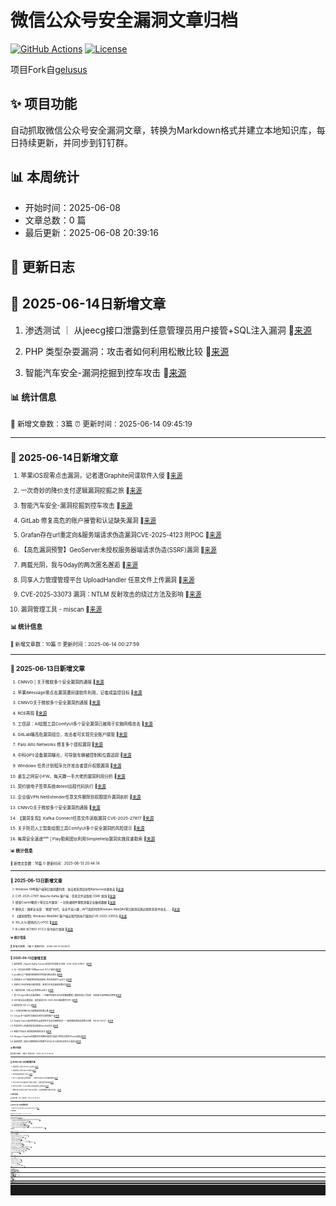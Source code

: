 # 微信公众号安全漏洞文章归档

[![GitHub Actions](https://github.com/gelusus/wxvl/actions/workflows/update_today.yml/badge.svg)](https://github.com/gelusus/wxvl/actions)
[![License](https://img.shields.io/badge/license-MIT-blue.svg)](LICENSE)

项目Fork自[gelusus](https://github.com/gelusus/wxvl)

## ✨ 项目功能

自动抓取微信公众号安全漏洞文章，转换为Markdown格式并建立本地知识库，每日持续更新，并同步到钉钉群。

## 📊 本周统计
- 开始时间：2025-06-08
- 文章总数：0 篇
- 最后更新：2025-06-08 20:39:16

## 📝 更新日志

## 📢 2025-06-14日新增文章

1. 渗透测试 ｜ 从jeecg接口泄露到任意管理员用户接管+SQL注入漏洞 🔗[来源](https://mp.weixin.qq.com/s?__biz=Mzk0Mzc1MTI2Nw==&mid=2247491678&idx=1&sn=0fb407eb15dc3e950860b1dbc14bb8b1)

2. PHP 类型杂耍漏洞：攻击者如何利用松散比较 🔗[来源](https://mp.weixin.qq.com/s?__biz=MzI0MTUwMjQ5Nw==&mid=2247488984&idx=1&sn=90ec422c5c51bf0061ae125313358ac3)

3. 智能汽车安全-漏洞挖掘到控车攻击 🔗[来源](https://mp.weixin.qq.com/s?__biz=MzkxNzY5MTg1Ng==&mid=2247489218&idx=6&sn=77731b726421696f62ebfb236a653c3c)

#### 📊 统计信息
<small>📝 新增文章数：3篇
⏰ 更新时间：2025-06-14 09:45:19<small>

---


## 📢 2025-06-14日新增文章

1. 苹果iOS现零点击漏洞，记者遭Graphite间谍软件入侵 🔗[来源](https://mp.weixin.qq.com/s?__biz=MjM5NTc2MDYxMw==&mid=2458595726&idx=2&sn=8c997ac7387fc908b287a6d0d561fe75)

2. 一次奇妙的降价支付逻辑漏洞挖掘之旅 🔗[来源](https://mp.weixin.qq.com/s?__biz=MzkxNzY5MTg1Ng==&mid=2247489173&idx=4&sn=571a093b587c5833a8ee8be5e53c00ca)

3. 智能汽车安全-漏洞挖掘到控车攻击 🔗[来源](https://mp.weixin.qq.com/s?__biz=MzkxNzY5MTg1Ng==&mid=2247489173&idx=6&sn=86ac44403dba82e570f2f0f07ff3715f)

4. GitLab 修复高危的账户接管和认证缺失漏洞 🔗[来源](https://mp.weixin.qq.com/s?__biz=MzI2NTg4OTc5Nw==&mid=2247523281&idx=1&sn=39fe6b4ec8cebc0a362c26c8fffbd2c7)

5. Grafan存在url重定向&服务端请求伪造漏洞CVE-2025-4123 附POC 🔗[来源](https://mp.weixin.qq.com/s?__biz=MzIxMjEzMDkyMA==&mid=2247488591&idx=1&sn=c235ea6352df7f47f2fc2bd6408c05c1)

6. 【高危漏洞预警】GeoServer未授权服务器端请求伪造(SSRF)漏洞 🔗[来源](https://mp.weixin.qq.com/s?__biz=MzI3NzMzNzE5Ng==&mid=2247490237&idx=1&sn=dfd4f48b27c1593002da37e03645a275)

7. 两载光阴，我与0day的两次匿名邂逅 🔗[来源](https://mp.weixin.qq.com/s?__biz=MzU3MDg2NDI4OA==&mid=2247491228&idx=1&sn=052a45b2108d847c0ec904a1c3075ce6)

8. 同享人力管理管理平台 UploadHandler 任意文件上传漏洞 🔗[来源](https://mp.weixin.qq.com/s?__biz=MzkzNzMxODkzMw==&mid=2247485936&idx=1&sn=c8db53c1a830e5151464c1c31ff2ffd7)

9. CVE-2025-33073 漏洞：NTLM 反射攻击的绕过方法及影响 🔗[来源](https://mp.weixin.qq.com/s?__biz=MzkxNTEzMTA0Mw==&mid=2247496726&idx=1&sn=cb4a63b4ce5095d221332254bd5bbc8e)

10. 漏洞管理工具 - miscan 🔗[来源](https://mp.weixin.qq.com/s?__biz=MzIzNTE0Mzc0OA==&mid=2247486410&idx=1&sn=292331c03afb3bcfa68cd2cdd35c0eb7)

#### 📊 统计信息
<small>📝 新增文章数：10篇
⏰ 更新时间：2025-06-14 00:27:59<small>

---


## 📢 2025-06-13日新增文章

1. CNNVD | 关于微软多个安全漏洞的通报 🔗[来源](https://mp.weixin.qq.com/s?__biz=MzA5MzE5MDAzOA==&mid=2664244112&idx=2&sn=9428653919db114469090e0ec242111f)

2. 苹果iMessage零点击漏洞遭间谍软件利用，记者成监控目标 🔗[来源](https://mp.weixin.qq.com/s?__biz=MjM5NjA0NjgyMA==&mid=2651323069&idx=2&sn=46c850fbda9bc82352ef57c89fdd96e8)

3. CNNVD关于微软多个安全漏洞的通报 🔗[来源](https://mp.weixin.qq.com/s?__biz=MjM5NjA2NzY3NA==&mid=2448689041&idx=2&sn=726c15b4a0668113a70c2f888efe629b)

4. RCE再现 🔗[来源](https://mp.weixin.qq.com/s?__biz=MzIzMTIzNTM0MA==&mid=2247497725&idx=1&sn=9acb221e666940eb40092a4f96f6dd25)

5. 工信部：AI绘图工具ComfyUI多个安全漏洞已被用于实施网络攻击 🔗[来源](https://mp.weixin.qq.com/s?__biz=MzI4NDY2MDMwMw==&mid=2247514513&idx=1&sn=67e663e82b15ccc4fb808170d7a081dc)

6. GitLab曝高危漏洞组合，攻击者可实现完全账户接管 🔗[来源](https://mp.weixin.qq.com/s?__biz=MjM5NjA0NjgyMA==&mid=2651323069&idx=3&sn=e1a2654d1eb8eb944bf1949b9ed09b40)

7. Palo Alto Networks 修复多个提权漏洞 🔗[来源](https://mp.weixin.qq.com/s?__biz=MzI2NTg4OTc5Nw==&mid=2247523281&idx=2&sn=c4ed265127f77866bb9d4f397428f552)

8. 中科GPS设备漏洞曝光，可导致车辆被控制和位置追踪 🔗[来源](https://mp.weixin.qq.com/s?__biz=MjM5NjA0NjgyMA==&mid=2651323069&idx=4&sn=77515d1b0ea03422f212c22ce648451c)

9. Windows 任务计划程序允许攻击者提升权限漏洞 🔗[来源](https://mp.weixin.qq.com/s?__biz=MzI0NzE4ODk1Mw==&mid=2652096328&idx=1&sn=9f3ab73cf1559928f01fbf5e1ce41fdf)

10. 重生之网安小FW，每天蹲一手大佬的漏洞利用分析 🔗[来源](https://mp.weixin.qq.com/s?__biz=MzkzMzE5OTQzMA==&mid=2247487149&idx=1&sn=c8e2becd3ec6a5c4d7b01692cddc2b6f)

11. 契约锁电子签章系统dbtest远程代码执行 🔗[来源](https://mp.weixin.qq.com/s?__biz=Mzk1Nzg3ODkyNg==&mid=2247484121&idx=1&sn=43b7919e71e92bcdd179e089796ce428)

12. 企业级VPN NetExtender任意文件删除到权限提升漏洞剖析 🔗[来源](https://mp.weixin.qq.com/s?__biz=MzUzMDUxNTE1Mw==&mid=2247512480&idx=1&sn=dcf723277dd1aec37f2aa37635844c78)

13. CNNVD关于微软多个安全漏洞的通报 🔗[来源](https://mp.weixin.qq.com/s?__biz=MjM5MzMwMDU5NQ==&mid=2649173422&idx=4&sn=88e016f3aae3c6c67b79675aa556fc8e)

14. 【漏洞复现】Kafka Connect任意文件读取漏洞 CVE-2025-27817 🔗[来源](https://mp.weixin.qq.com/s?__biz=MzU5MTc1NTE0Ng==&mid=2247486069&idx=1&sn=686dff0eb15fbaf6950e19c95f008dba)

15. 关于防范人工智能绘图工具ComfyUI多个安全漏洞的风险提示 🔗[来源](https://mp.weixin.qq.com/s?__biz=MzA5Nzc4Njg1NA==&mid=2247489260&idx=1&sn=51ba3d6560441abb6d16005aa88ecc6d)

16. 每周安全速递³⁴⁵ | Play勒索团伙利用SimpleHelp漏洞实施双重勒索 🔗[来源](https://mp.weixin.qq.com/s?__biz=MzI0NDgxMzgxNA==&mid=2247496910&idx=2&sn=f9ede51c8a4f7ac0b9b98b076c9d7acc)

#### 📊 统计信息
<small>📝 新增文章数：16篇
⏰ 更新时间：2025-06-13 20:44:14<small>

---


## 📢 2025-06-13日新增文章

1. Windows SMB客户端零日漏洞遭利用：攻击者采用反射型Kerberos中继攻击 🔗[来源](https://mp.weixin.qq.com/s?__biz=MzUyMzczNzUyNQ==&mid=2247524783&idx=1&sn=1230a9c3ec711c744e5355e4a173cd26)

2. CVE-2025-27817 Apache Kafka 客户端：任意文件读取和 SSRF 漏洞 🔗[来源](https://mp.weixin.qq.com/s?__biz=MzAxMjYyMzkwOA==&mid=2247530803&idx=1&sn=367fc89047b40e7893a2fd8293f50d34)

3. 微软Copilot曝首个零交互AI漏洞：一封普通邮件静默泄露企业敏感数据 🔗[来源](https://mp.weixin.qq.com/s?__biz=MzA5ODA0NDE2MA==&mid=2649788688&idx=1&sn=62fe0c0fe52ec9535f10655b9c217d47)

4. 聊热点｜国家安全部：“刷脸”时代，安全不容小觑；APT组织利用Windows WebDAV零日漏洞实施远程恶意软件攻击…… 🔗[来源](https://mp.weixin.qq.com/s?__biz=MzkxNDY0MjMxNQ==&mid=2247536253&idx=2&sn=afa344b3b17adafcbcd8949ea4943124)

5. 【漏洞预警】Windows WebDAV 客户端远程代码执行漏洞(CVE-2025-33053) 🔗[来源](https://mp.weixin.qq.com/s?__biz=MzkyNzQzNDI5OQ==&mid=2247486704&idx=1&sn=1e59b5cc0f1b3b36a82ca5bb0b3457b6)

6. XG_JLGJ靶场的几个POC 🔗[来源](https://mp.weixin.qq.com/s?__biz=MzIwOTMzMzY0Ng==&mid=2247487885&idx=1&sn=31d1884087f8e107c916d1b9f330fc43)

7. B-LINK AC1900 V1.0.2 命令执行漏洞 🔗[来源](https://mp.weixin.qq.com/s?__biz=MzkzMTcwMTg1Mg==&mid=2247491789&idx=1&sn=5885e0ee1c9dd9fab4cb35ea7bbd647e)

#### 📊 统计信息
<small>📝 新增文章数：7篇
⏰ 更新时间：2025-06-13 16:29:11<small>

---


## 📢 2025-06-13日新增文章

1. 漏洞预警 | Apache Kafka Connect任意文件读取与SSRF（CVE-2025-27817） 🔗[来源](https://mp.weixin.qq.com/s?__biz=Mzg3NzUyMTM0NA==&mid=2247488011&idx=1&sn=db438e2b8d2a2c5a1639aac28411bc32)

2. 记一次实战日穿整个系统getshell-共九个漏洞 🔗[来源](https://mp.weixin.qq.com/s?__biz=MzU0MTc2NTExNg==&mid=2247492328&idx=1&sn=877dd3baec6be94332cc460166808bf0)

3. java审计之下载漏洞获取到的代码如何断点调试 🔗[来源](https://mp.weixin.qq.com/s?__biz=MzkxNjMwNDUxNg==&mid=2247488300&idx=1&sn=4a32474b0aef6f2773b86d1411080556)

4. 渗透测试-从下载漏洞到前端加解密+签名校验拿下sql注入 🔗[来源](https://mp.weixin.qq.com/s?__biz=Mzk0NDU5NTc4OA==&mid=2247484640&idx=1&sn=96d9b43f0787deee3e003ab7c1a6a485)

5. 清源SCA社区版每日漏洞情报、新增CVE及投毒情报推送 🔗[来源](https://mp.weixin.qq.com/s?__biz=Mzg3MDgyMzkwOA==&mid=2247491568&idx=1&sn=35c5311b89a99e2d66e3d557819a5047)

6. 【漏洞复现】九思oa之奇怪的sql注入 🔗[来源](https://mp.weixin.qq.com/s?__biz=MzkzNDI5NjEzMQ==&mid=2247484816&idx=1&sn=3a4a2007cc0f23f7da750ff52b2ec51f)

7. 首个AI Agent零点击漏洞曝光：一封邮件窃取企业AI任意敏感数据 | 威胁狩猎入门指南：专家级主动网络安全策略 🔗[来源](https://mp.weixin.qq.com/s?__biz=MzI1OTA1MzQzNA==&mid=2651248091&idx=1&sn=c2d0f17071027a75a6bb6b71e565fdcf)

8. UEFI安全启动遭突破，高危漏洞CVE-2025-3052威胁数百万PC 🔗[来源](https://mp.weixin.qq.com/s?__biz=MzUyMzczNzUyNQ==&mid=2247524783&idx=2&sn=134520fea73b12fe9966958e6dcf6359)

9. 漏洞赏金工具 v1.0 🔗[来源](https://mp.weixin.qq.com/s?__biz=MzkyMDM4NDM5Ng==&mid=2247492793&idx=1&sn=f428edcabb86adc4cae7213fe5214e08)

10. 一次奇妙的降价支付逻辑漏洞挖掘之旅 🔗[来源](https://mp.weixin.qq.com/s?__biz=MzkxNzY5MTg1Ng==&mid=2247489167&idx=3&sn=a252c3fa99bb3c13eba861594d290b86)

11. GitLab 多个漏洞可导致攻击者完全接管账户 🔗[来源](https://mp.weixin.qq.com/s?__biz=MzI2NzAwOTg4NQ==&mid=2649795421&idx=3&sn=56fc4b8bea6248a3aa25bf799945dc6f)

12. Stealth Falcon组织利用0Day漏洞在中东发动网络攻击——每周威胁情报动态第226期 （06.05-06.12） 🔗[来源](https://mp.weixin.qq.com/s?__biz=MzI0MTE4ODY3Nw==&mid=2247492664&idx=1&sn=5c7f88a4510a8d14bd6cd23312251346)

13. 任意文件上传漏洞及常见框架Getshell分析 🔗[来源](https://mp.weixin.qq.com/s?__biz=MjM5OTk4MDE2MA==&mid=2655282707&idx=1&sn=170fd31c2ce98adbb314614194200315)

14. 智能汽车安全-漏洞挖掘到控车攻击 🔗[来源](https://mp.weixin.qq.com/s?__biz=MzkxNzY5MTg1Ng==&mid=2247489167&idx=5&sn=ffc9d9d2742c9eb3dc02b07aa94ffac6)

15. Paragon Graphite间谍软件利用零日漏洞入侵至少两名记者的iPhone设备 🔗[来源](https://mp.weixin.qq.com/s?__biz=Mzg3OTc0NDcyNQ==&mid=2247494008&idx=1&sn=2c6fff5d5afa1e3e4bd27b375a12d3f8)

16. 漏洞预警 | 银达汇智智慧综合管理平台SQL注入和XML实体注入漏洞 🔗[来源](https://mp.weixin.qq.com/s?__biz=MzkwMTQ0NDA1NQ==&mid=2247493384&idx=1&sn=7869f971392716e029fab6b644477314)

#### 📊 统计信息
<small>📝 新增文章数：16篇
⏰ 更新时间：2025-06-13 12:29:25<small>

---


## 📢 2025-06-13日新增文章

1. 漏洞预警 | 宏景eHR SQL注入漏洞 🔗[来源](https://mp.weixin.qq.com/s?__biz=MzkwMTQ0NDA1NQ==&mid=2247493384&idx=2&sn=623168715fc93b9909e495f849eab793)

2. 漏洞预警 | 美特CRM XXE漏洞 🔗[来源](https://mp.weixin.qq.com/s?__biz=MzkwMTQ0NDA1NQ==&mid=2247493384&idx=3&sn=ca6593532ba34812bdf9218f754c6a62)

3. 契约锁最新漏洞补丁分析 🔗[来源](https://mp.weixin.qq.com/s?__biz=MzkzMDcxNzg4MA==&mid=2247484577&idx=1&sn=6d8367ef3304610b2fd669d6e843a514)

4. 首个AI Agent零点击漏洞曝光：一封邮件窃取企业AI任意敏感数据 🔗[来源](https://mp.weixin.qq.com/s?__biz=MzI5NTM4OTQ5Mg==&mid=2247636174&idx=4&sn=029142f90dac9e6d869184d8f7e327e0)

5. SinoTrack GPS设备存在严重安全漏洞，可被远程控制车辆 🔗[来源](https://mp.weixin.qq.com/s?__biz=MzIwNzAwOTQxMg==&mid=2652252014&idx=1&sn=902715f1ed8dd1c00b55490526da55ad)

6. 电力安全预警！3.5万台漏洞太阳能设备在公网暴露 🔗[来源](https://mp.weixin.qq.com/s?__biz=MzAwNTgyODU3NQ==&mid=2651133508&idx=1&sn=a1a24531dc07e9cd843152fd14412d8e)

7. 微软Copilot惊现全球首个零点击AI漏洞，企业敏感数据可被无声窃取！ 🔗[来源](https://mp.weixin.qq.com/s?__biz=Mzg4NTg5MDQ0OA==&mid=2247488098&idx=1&sn=e93a71177440f649281a364558f31984)

#### 📊 统计信息
<small>📝 新增文章数：7篇
⏰ 更新时间：2025-06-13 09:49:19<small>

---


## 📢 2025-06-13日新增文章

1. 微软Outlook路径遍历漏洞允许攻击者远程执行任意代码 🔗[来源](https://mp.weixin.qq.com/s?__biz=MjM5NjA0NjgyMA==&mid=2651322946&idx=3&sn=289b6e0241356a1bdbb26f4d679825ac)

#### 📊 统计信息
<small>📝 新增文章数：1篇
⏰ 更新时间：2025-06-13 04:24:06<small>

---


## 📢 2025-06-13日新增文章

1. Mitmproxy GUI用于解决渗透测试加解密的难题 让你的Burp像测试明文这么简单|漏洞探测 🔗[来源](https://mp.weixin.qq.com/s?__biz=Mzg3ODE2MjkxMQ==&mid=2247492348&idx=1&sn=441320a8e415c5b15d5bff94373be065)

2. 【高危漏洞预警】契约锁电子签章系统远程代码执行漏洞 🔗[来源](https://mp.weixin.qq.com/s?__biz=MzI3NzMzNzE5Ng==&mid=2247490229&idx=1&sn=6b844c89011b2be9e981cc80fce4ad24)

3. EchoLeak-首个导致 M365 Copilot 数据泄露的零点击 AI 漏洞 🔗[来源](https://mp.weixin.qq.com/s?__biz=Mzg5NTMxMjQ4OA==&mid=2247486106&idx=1&sn=1bea9729146539683a59af9a3d9470e8)

4. 【已复现】GeoServer SSRF和XXE漏洞 🔗[来源](https://mp.weixin.qq.com/s?__biz=MzIwMDk1MjMyMg==&mid=2247492830&idx=1&sn=0a00dece01aa71e8b1e9e3b5066837c7)

5. Microsoft 365 Copilot 中存在零点击AI数据泄露漏洞 🔗[来源](https://mp.weixin.qq.com/s?__biz=MzI2NTg4OTc5Nw==&mid=2247523270&idx=1&sn=34d30246787005440f76867606c6259c)

6. CVE-2023-36802 mskssrv type confusion 提权 🔗[来源](https://mp.weixin.qq.com/s?__biz=MzkzNTA0NzgyMA==&mid=2247484271&idx=1&sn=bee4e651a74eda4316b37d8d05f9bda1)

7. 【漏洞预警】Apache Kafka Connect高危漏洞（CVE-2025-27817）可致任意文件读取,影响核心数据安全！ 🔗[来源](https://mp.weixin.qq.com/s?__biz=MzkzNzMxODkzMw==&mid=2247485930&idx=2&sn=597b6e0652540813677b77802e4ece5e)

#### 📊 统计信息
<small>📝 新增文章数：7篇
⏰ 更新时间：2025-06-13 00:27:56<small>

---


## 📢 2025-06-12日新增文章

1. 浅谈常见edu漏洞，逻辑漏洞，越权，接管到getshell，小白如何快速找准漏洞 🔗[来源](https://mp.weixin.qq.com/s?__biz=MzkxMzMyNzMyMA==&mid=2247573141&idx=1&sn=9f4853031ae957fa0ace7d99490175bd)

2. 当漏洞成为“数字战争”的弹药，谁能改写攻防规则？ 🔗[来源](https://mp.weixin.qq.com/s?__biz=MzkyNTUyNTE5OA==&mid=2247487246&idx=1&sn=7a41868625893614f6da1bbdcda23a31)

3. 高危漏洞打包兜售，Palo Alto、Fortinet、Linux等关键系统在列 🔗[来源](https://mp.weixin.qq.com/s?__biz=MzkyMjQ5ODk5OA==&mid=2247510877&idx=2&sn=96d346ba4108bb4a527b458d08ee33e4)

4. Salesforce 行业云曝20+漏洞，含零日漏洞！ 🔗[来源](https://mp.weixin.qq.com/s?__biz=MjM5NTc2MDYxMw==&mid=2458595569&idx=3&sn=cd7353a8ac4c73d7b9281ece95ec84bd)

5. 漏洞管理玩法已变，四大常见错误亟待摒弃 🔗[来源](https://mp.weixin.qq.com/s?__biz=MzU5Njc4NjM3NA==&mid=2247496635&idx=1&sn=7389470e1ca637f9aa26ebaabe362b5e)

6. 【已复现】契约锁电子签章系统远程代码执行漏洞(QVD-2025-23408)安全风险通告 🔗[来源](https://mp.weixin.qq.com/s?__biz=MzU5NDgxODU1MQ==&mid=2247503493&idx=1&sn=0810b8ac4e0360b1135b0ff03117cf88)

7. 【漏洞预警】Apache Kafka Connect高危漏洞（CVE-2025-27817）可致任意文件读取,影响核心数据安全！ 🔗[来源](https://mp.weixin.qq.com/s?__biz=MzI4MzcwNTAzOQ==&mid=2247545790&idx=1&sn=999b6a569025905ded875ba4833d32f6)

8. 工业自动化PROFINET协议库P-Net 高危漏洞预警 🔗[来源](https://mp.weixin.qq.com/s?__biz=MzUzMDUxNTE1Mw==&mid=2247512435&idx=1&sn=c35c2db0a565cfdacb1cb086e88a4a99)

9. 重生之网安小FW，某教务一体化系统任意文件写入漏洞 🔗[来源](https://mp.weixin.qq.com/s?__biz=MzkzMzE5OTQzMA==&mid=2247487122&idx=1&sn=bd894c86e93f53e3fde36b3016e22e07)

10. Apache CloudStack 严重漏洞可用于执行权限操作 🔗[来源](https://mp.weixin.qq.com/s?__biz=MzI2NTg4OTc5Nw==&mid=2247523270&idx=2&sn=cd319434730e299df36bd4ba219387e2)

11. 揭秘最为知名的黑客工具之一：Legion （一款功能强大的自动化网络侦察与漏洞扫描工具） 🔗[来源](https://mp.weixin.qq.com/s?__biz=MzA5NzQxMTczNA==&mid=2649167173&idx=1&sn=f7421efcbc4b873263935a4954985500)

12. 突发！奔驰车载系统大面积崩溃；首个已知AI零点击漏洞细节曝光 | 牛览 🔗[来源](https://mp.weixin.qq.com/s?__biz=MjM5Njc3NjM4MA==&mid=2651137167&idx=2&sn=90da648f75c3d6d696f4946823f2f495)

13. 创宇安全智脑 | DataEase 身份认证绕过（CVE-2025-49001）等81个漏洞可检测 🔗[来源](https://mp.weixin.qq.com/s?__biz=MzIwNjU0NjAyNg==&mid=2247491258&idx=1&sn=3b2f946e0199496b1cb3e1bc10f3f7b6)

14. 首个AI Agent零点击漏洞曝光：一封邮件窃取企业AI任意敏感数据 🔗[来源](https://mp.weixin.qq.com/s?__biz=MzI4NDY2MDMwMw==&mid=2247514505&idx=1&sn=df286bcbf807c8444c7f8356b70aef56)

15. CVE-2025-24071 - Windows 文件资源管理器欺骗漏洞 🔗[来源](https://mp.weixin.qq.com/s?__biz=Mzg2NTk4MTE1MQ==&mid=2247487463&idx=1&sn=230ead607780050b503f02a16d4d3a5a)

16. CNNVD关于微软多个安全漏洞的通报 🔗[来源](https://mp.weixin.qq.com/s?__biz=MzAxODY1OTM5OQ==&mid=2651463175&idx=1&sn=e76aec19728e7bf74ec7c039ed40a84b)

17. 漏洞通告|GeoServer SSRF和XXE漏洞 🔗[来源](https://mp.weixin.qq.com/s?__biz=Mzg5MTc3ODY4Mw==&mid=2247507799&idx=1&sn=c6c3a09312697bafa11f8e2f5212f32b)

#### 📊 统计信息
<small>📝 新增文章数：17篇
⏰ 更新时间：2025-06-12 20:44:41<small>

---


## 📢 2025-06-12日新增文章

1. 谷歌账户恢复漏洞致攻击者可获取任意用户手机号：赏金5000美元 🔗[来源](https://mp.weixin.qq.com/s?__biz=MzIyNTIxNDA1Ng==&mid=2659211959&idx=1&sn=51cbfd4fb6f02aadc4647e968539a871)

2. 【漏洞复现】Kafka Connect任意文件读取漏洞（CVE-2025-27817) 🔗[来源](https://mp.weixin.qq.com/s?__biz=MzkyNTYxNDAwNQ==&mid=2247484821&idx=1&sn=521d6f7191a4c623b04a751f998a3f05)

3. 国外某数据库管理系统存在前台任意文件上传漏洞 (CVE-2025-5840) 🔗[来源](https://mp.weixin.qq.com/s?__biz=Mzg4MTkwMTI5Mw==&mid=2247489835&idx=1&sn=3fe10ef2932356b3f4289727129e56d3)

4. 三汇 SMG网关管理软件 9-13pcap.php 任意文件读取漏洞 🔗[来源](https://mp.weixin.qq.com/s?__biz=MzkzMTcwMTg1Mg==&mid=2247491780&idx=1&sn=697bf76c965a98ac990b82343f7b9a58)

5. 攻防下帮助学员快速审计NET前台rce漏洞 🔗[来源](https://mp.weixin.qq.com/s?__biz=MzkyMjM5NDM3NQ==&mid=2247486566&idx=1&sn=5457ff24c4b0aa16fcca4390504e4aa0)

6. 【安全更新】微软6月安全更新多个产品高危漏洞通告 🔗[来源](https://mp.weixin.qq.com/s?__biz=Mzk0MjE3ODkxNg==&mid=2247489308&idx=1&sn=06cf92ea68b30f6d5c68df7116644ac7)

7. CVE-2025-33053，Stealth Falcon 和 Horus：中东网络间谍活动传奇 🔗[来源](https://mp.weixin.qq.com/s?__biz=MzAxMjYyMzkwOA==&mid=2247530778&idx=3&sn=166519c90934cd8fb3fd232bfae22456)

8. 【CVE-2025-32711】全球首例 AI “零点击”漏洞：黑客可无声窃取Microsoft 365敏感数据​ 🔗[来源](https://mp.weixin.qq.com/s?__biz=MjM5Mzc4MzUzMQ==&mid=2650261302&idx=1&sn=7033acdbf40ec6570633f66664423697)

#### 📊 统计信息
<small>📝 新增文章数：8篇
⏰ 更新时间：2025-06-12 16:29:44<small>

---


## 📢 2025-06-12日新增文章

1. 微软6月补丁日多个产品安全漏洞风险通告：1个在野利用、9个紧急漏洞 🔗[来源](https://mp.weixin.qq.com/s?__biz=MzU5NDgxODU1MQ==&mid=2247503477&idx=1&sn=1410a653474bbb82b32dadab97a47c7b)

2. Salesforce PaaS平台大规模宕机超6小时，众多网站功能受损 🔗[来源](https://mp.weixin.qq.com/s?__biz=MzIwNzAwOTQxMg==&mid=2652252007&idx=1&sn=41b8469177dae3520103786696e7603e)

3. 漏洞预警 | 百易云资产管理运营系统SQL注入漏洞 🔗[来源](https://mp.weixin.qq.com/s?__biz=MzkwMTQ0NDA1NQ==&mid=2247493368&idx=2&sn=701d5c7504e52d022769b7e6343466c1)

4. 微软 Copilot 严重漏洞可能引发零点击攻击 🔗[来源](https://mp.weixin.qq.com/s?__biz=MzI2NzAwOTg4NQ==&mid=2649795408&idx=1&sn=97ff557b8ea3c77ae4cb7e820b8b3db2)

5. 某景人事管理系统漏洞挖掘与分析 🔗[来源](https://mp.weixin.qq.com/s?__biz=MzAxMjE3ODU3MQ==&mid=2650611039&idx=3&sn=270f5fe6538f79d74f39aeae9e4815b0)

6. 客户端漏洞挖掘方法论在车机系统中的延伸：任意文件读取漏洞 🔗[来源](https://mp.weixin.qq.com/s?__biz=Mzg4NjY3OTQ3NA==&mid=2247487000&idx=1&sn=5be4c11c561976988ba5b9f0fff70ccb)

7. 一个$1,337的漏洞 🔗[来源](https://mp.weixin.qq.com/s?__biz=MzIzMTIzNTM0MA==&mid=2247497717&idx=1&sn=6efe3ab6e5bb1234ee1fb95dd939bdd6)

8. 漏洞预警 |Kafka Connect存在任意文件读取漏洞（CVE-2025-27817） 🔗[来源](https://mp.weixin.qq.com/s?__biz=MzkyNzcxNTczNA==&mid=2247487487&idx=1&sn=e7017d76417d578514aadbbcd40f83f7)

9. 【复现】契约锁远程代码执行漏洞风险通告 🔗[来源](https://mp.weixin.qq.com/s?__biz=MzkxMDQyMTIzMA==&mid=2247484887&idx=1&sn=68c33f216a071877dd2d8f6ee00de324)

10. SAP 2025年6月安全补丁日修复关键NetWeaver漏洞 🔗[来源](https://mp.weixin.qq.com/s?__biz=Mzg3OTc0NDcyNQ==&mid=2247493999&idx=3&sn=c093f32039ae5e0e02166b94042cc5a2)

#### 📊 统计信息
<small>📝 新增文章数：10篇
⏰ 更新时间：2025-06-12 12:28:21<small>

---


## 📢 2025-06-12日新增文章

1. 【高危漏洞预警】Autodesk Installer权限提升漏洞(CVE-2025-5335) 🔗[来源](https://mp.weixin.qq.com/s?__biz=MzI3NzMzNzE5Ng==&mid=2247490224&idx=1&sn=15d9b3b8964b8455c3fba8dca693f4f8)

2. 漏洞预警 | 金和OA任意文件读取漏洞 🔗[来源](https://mp.weixin.qq.com/s?__biz=MzkwMTQ0NDA1NQ==&mid=2247493368&idx=3&sn=1d7e3c69c8fecfdf2342b4c2dd4a093f)

3. 【安全圈】微软警告：Windows远程桌面服务重大漏洞（CVE-2025-32710）可被远程执行代码，影响多版本服务器系统 🔗[来源](https://mp.weixin.qq.com/s?__biz=MzIzMzE4NDU1OQ==&mid=2652070121&idx=4&sn=e69c74fd7874857df6d38295cf981b80)

4. 智能汽车安全-漏洞挖掘到控车攻击 🔗[来源](https://mp.weixin.qq.com/s?__biz=MzkxNzY5MTg1Ng==&mid=2247489139&idx=3&sn=9a7bc479efa9b3428682e5117d7f301c)

5. 深度剖析JSONP注入漏洞：JavaScript回调函数引发的会话弹窗劫持 🔗[来源](https://mp.weixin.qq.com/s?__biz=Mzg4ODg4NDA2Mw==&mid=2247483849&idx=1&sn=0a3d86cea5da79e418d2a716f77139e9)

6. Roundcube RCE 漏洞被迅速利用，超过 8 万台服务器受到影响 🔗[来源](https://mp.weixin.qq.com/s?__biz=MzI2NzAwOTg4NQ==&mid=2649795408&idx=3&sn=82d287ab28956a7998831567e01e18a8)

7. 【漏洞复现】九思oa漏洞之SQL注入 🔗[来源](https://mp.weixin.qq.com/s?__biz=MzkzNDI5NjEzMQ==&mid=2247484805&idx=1&sn=041adf9e2748f03fb2222d934f9fe44f)

8. 2025年5月企业必修安全漏洞清单 🔗[来源](https://mp.weixin.qq.com/s?__biz=Mzg5OTE4NTczMQ==&mid=2247527122&idx=2&sn=c1ff1f433717b608b87e76da427bada1)

9. 【安全圈】Outlook 高危漏洞曝光：无需用户操作即可远程执行代码，微软紧急应对 CVE-2025-47176 🔗[来源](https://mp.weixin.qq.com/s?__biz=MzIzMzE4NDU1OQ==&mid=2652070121&idx=3&sn=da1822910fc81c3cd77f0bc83ba3dcd1)

10. 一次奇妙的降价支付逻辑漏洞挖掘之旅 🔗[来源](https://mp.weixin.qq.com/s?__biz=MzkxNzY5MTg1Ng==&mid=2247489139&idx=1&sn=ca0f7c5f8d92692e892609d1faed44af)

11. 漏洞挖掘—EDU SRC证书站漏洞挖掘记录（2） 🔗[来源](https://mp.weixin.qq.com/s?__biz=MzkyNjczNzgzMA==&mid=2247484588&idx=1&sn=aba999330af8a1209992ce8d5edd8ffc)

12. DataEase 远程代码执行漏洞分析 🔗[来源](https://mp.weixin.qq.com/s?__biz=MzAxNzkyOTgxMw==&mid=2247494376&idx=1&sn=bfac9cacc14a4968dfc10275a87819e9)

13. 【风险通告】微软6月安全更新补丁和多个高危漏洞风险提示 🔗[来源](https://mp.weixin.qq.com/s?__biz=MzUzOTE2OTM5Mg==&mid=2247490412&idx=1&sn=cd8ec73671558d2a81a33033e8f35ac3)

14. 【PHP代审】记一次某海外酒店管理系统漏洞复现分析+0day挖掘 🔗[来源](https://mp.weixin.qq.com/s?__biz=Mzg4MzkwNzI1OQ==&mid=2247486712&idx=1&sn=277f4b4f516792ce44bd7024784afc29)

15. 一个web指纹识别工具，支持多线程、HTTP代理、批量识别、保存结果、截图展示、可自行添加指纹|漏洞探测 🔗[来源](https://mp.weixin.qq.com/s?__biz=Mzg3ODE2MjkxMQ==&mid=2247492338&idx=1&sn=ed081203ba8ce86934247704d9c98cb6)

16. 随着Roundcube RCE漏洞被快速利用，超过80,000台服务器受到影响 🔗[来源](https://mp.weixin.qq.com/s?__biz=Mzg3OTc0NDcyNQ==&mid=2247493999&idx=1&sn=425510992775377d64d1b80cae9afe43)

17. Windows WebDAV 零日远程代码执行漏洞遭野外利用 🔗[来源](https://mp.weixin.qq.com/s?__biz=MjM5NjA0NjgyMA==&mid=2651322893&idx=3&sn=acca4bafe06c06c3a0e8756199e46a51)

18. 漏洞预警 | Apache Kafka任意文件读取和远程代码执行漏洞 🔗[来源](https://mp.weixin.qq.com/s?__biz=MzkwMTQ0NDA1NQ==&mid=2247493368&idx=1&sn=bbc610df01a58a40f278958a6b06d518)

#### 📊 统计信息
<small>📝 新增文章数：18篇
⏰ 更新时间：2025-06-12 09:48:45<small>

---


## 📢 2025-06-12日新增文章

1. 契约锁电子签章系统RCE简单分析 🔗[来源](https://mp.weixin.qq.com/s?__biz=MzkyMzI3MTI5Mg==&mid=2247485432&idx=1&sn=63e6601ff3509793cf189faf3a909cce)

2. CVE-2023-22527复现实录：沉浸式攻防体验尽在CyberStrikeLab靶场 🔗[来源](https://mp.weixin.qq.com/s?__biz=MzkyMjE1NzQ2MA==&mid=2247490708&idx=1&sn=e4f6a9830fda07759f1e6507007bd44a)

3. 绑定微信功能挖掘的 0-Click 任意账号接管漏洞 🔗[来源](https://mp.weixin.qq.com/s?__biz=MzkzODUzMjA1MQ==&mid=2247485199&idx=1&sn=0be243d7fee8f9b532ee3d2741d818fe)

4. 安钥®「漏洞防治标准作业程序（SOP）」征文启示 [2025年第23期，总第41期] 🔗[来源](https://mp.weixin.qq.com/s?__biz=Mzk0OTQzMDI4Mg==&mid=2247484900&idx=1&sn=2e1f598f96f292c5ad096f8b86321851)

5. Ivanti Workspace Control硬编码密钥漏洞暴露 SQL 凭据 🔗[来源](https://mp.weixin.qq.com/s?__biz=MzI2NTg4OTc5Nw==&mid=2247523260&idx=2&sn=ea145b27a636bc95e9cf0045e0f89d03)

6. 【论文速读】| SV-TrustEval-C：评估大语言模型中的结构和语义推理以进行源代码漏洞分析 🔗[来源](https://mp.weixin.qq.com/s?__biz=MzkzNDUxOTk2Mw==&mid=2247496586&idx=1&sn=92c17f0d25bbdfc7693b57b9679ecae0)

7. FOXCMS黔狐内容管理 命令执行漏洞 CVE-2025-29306 🔗[来源](https://mp.weixin.qq.com/s?__biz=MzkzMTcwMTg1Mg==&mid=2247491771&idx=1&sn=df8d70c6b214a58c173fa5dd9a5ab0c1)

8. 涉及66个重要漏洞！微软发布2025年6月补丁日安全通告 🔗[来源](https://mp.weixin.qq.com/s?__biz=MjM5NjY2MTIzMw==&mid=2650623694&idx=2&sn=e663f63c20fc80cba9fad9941e6903f5)

9. 建立一个成熟漏洞管理程序的七个步骤 🔗[来源](https://mp.weixin.qq.com/s?__biz=MzUyMDQ4OTkyMg==&mid=2247548475&idx=1&sn=cf44f1ebf802541d34482ba2178ee40f)

10. 【已复现】契约锁电子签章系统远程代码执行漏洞 🔗[来源](https://mp.weixin.qq.com/s?__biz=MzIwMDk1MjMyMg==&mid=2247492822&idx=1&sn=588b95206e8af7e0f4799bf62d24e037)

11. 警惕AI扒手：Pickai后门正通过ComfyUI漏洞传播 🔗[来源](https://mp.weixin.qq.com/s?__biz=MzkxMDYzODQxNA==&mid=2247484048&idx=1&sn=f0431308d8e6393dd273bd5ae6f8bd1f)

12. 2025年6月微软补丁日多个高危漏洞安全风险通告 🔗[来源](https://mp.weixin.qq.com/s?__biz=MzU4NjY4MDAyNQ==&mid=2247497556&idx=1&sn=7208e6194a202ec313700a4769f2d485)

13. 【漏洞通告】微软6月多个安全漏洞 🔗[来源](https://mp.weixin.qq.com/s?__biz=MzkzNzY5OTg2Ng==&mid=2247501176&idx=2&sn=4780ee8ecd0e154b4526132654db65db)

14. 微软6月补丁星期二值得关注的漏洞 🔗[来源](https://mp.weixin.qq.com/s?__biz=MzI2NTg4OTc5Nw==&mid=2247523260&idx=1&sn=961b0c000fcef3533fc9754b82415f9a)

15. Windows WebDAV 零日远程代码执行漏洞遭野外利用 🔗[来源](https://mp.weixin.qq.com/s?__biz=MzkzNjIzMjM5Ng==&mid=2247492651&idx=1&sn=2ecf9cc05b8618697416aaa97d1c10c6)

16. CVE-2025-33073 ： 反射式 Kerberos 中继攻击 🔗[来源](https://mp.weixin.qq.com/s?__biz=MzkzNDIzNDUxOQ==&mid=2247499528&idx=1&sn=9d8e5e4718ca929673f212709d9def47)

17. 漏洞预警：用友NC loadDoc.ajax接口存在任意文件读取漏洞 附POC 🔗[来源](https://mp.weixin.qq.com/s?__biz=MzIxMjEzMDkyMA==&mid=2247488578&idx=1&sn=4142428c58764503e46c884b4b84ac1c)

18. 我是如何挖到微软MSRC漏洞赏金榜首的 🔗[来源](https://mp.weixin.qq.com/s?__biz=MzkxMzQyMzUwMg==&mid=2247486631&idx=1&sn=f46f3d2e1efe68d5670f5242729c2e3d)

19. 【已复现】Apache Kafka 多个高危漏洞安全风险通告第二次更新 🔗[来源](https://mp.weixin.qq.com/s?__biz=MzU5NDgxODU1MQ==&mid=2247503484&idx=1&sn=e9cb94f0ad7c963ed06257db90f92834)

20. 工具集：P1soda 【一款渗透场景下的内网漏洞自动化扫描工具】--2025∕6∕08更新 🔗[来源](https://mp.weixin.qq.com/s?__biz=Mzk0MjY1ODE5Mg==&mid=2247486164&idx=1&sn=624542896280a113bc18fcfc7be7f903)

#### 📊 统计信息
<small>📝 新增文章数：20篇
⏰ 更新时间：2025-06-12 04:23:48<small>

---


## 📢 2025-06-12日新增文章

1. Microsoft Outlook 曝高危漏洞，仅需低权限就能实施攻击 🔗[来源](https://mp.weixin.qq.com/s?__biz=MjM5NTc2MDYxMw==&mid=2458595564&idx=2&sn=9250733f879b47dac40512814fc3dafd)

2. 2024年度全球软件漏洞与威胁情报报告 🔗[来源](https://mp.weixin.qq.com/s?__biz=MjM5OTk4MDE2MA==&mid=2655282214&idx=1&sn=0625914fed042db42421a0970a5166c9)

3. 工具推荐 | 高效便捷的图形化Nuclei GUI POC管理工具 🔗[来源](https://mp.weixin.qq.com/s?__biz=MzkwNjczOTQwOA==&mid=2247494858&idx=1&sn=d1f7cfb96d00c4d43fe42465bd71409f)

4. 2025-06微软漏洞通告 🔗[来源](https://mp.weixin.qq.com/s?__biz=MzI3NjYzMDM1Mg==&mid=2247525784&idx=1&sn=baee547bc43d6c40c0f3db64c3ca2620)

5. 建行分行因存在多项网络安全问题被罚 | “取个快递”损失数十万 | 黑客利用iMessage零点击漏洞攻击iPhone用户 🔗[来源](https://mp.weixin.qq.com/s?__biz=MzI1OTA1MzQzNA==&mid=2651248079&idx=1&sn=90e56a859ad29dc05f0cc997ae73bcb6)

6. 使用异或∕或运算绕过符号过滤 -- RCE-XOR(6月11日更新) 🔗[来源](https://mp.weixin.qq.com/s?__biz=MzI4MDQ5MjY1Mg==&mid=2247516788&idx=1&sn=a8322e64eaf367a40e9b2389e32535fc)

7. CVE 2024-43570 和 CVE-2024-43535 的报告和 POC 🔗[来源](https://mp.weixin.qq.com/s?__biz=MzAxMjYyMzkwOA==&mid=2247530717&idx=2&sn=2e039d2ebc04cf71f327eb71ea092dba)

8. 渗透笔记：如何通过SQL注入漏洞拿到系统的管理员权限 🔗[来源](https://mp.weixin.qq.com/s?__biz=MzkwODc1NTgyMg==&mid=2247485782&idx=1&sn=b30dd6f630934e592a540fd7f22a5df4)

#### 📊 统计信息
<small>📝 新增文章数：8篇
⏰ 更新时间：2025-06-12 00:28:54<small>

---


## 📢 2025-06-11日新增文章

1. 2025年5月企业必修安全漏洞清单 🔗[来源](https://mp.weixin.qq.com/s?__biz=MzkzNTI4NjU1Mw==&mid=2247485082&idx=1&sn=d864aa242dace84f433eb2fae22e0c69)

#### 📊 统计信息
<small>📝 新增文章数：1篇
⏰ 更新时间：2025-06-11 20:45:11<small>

---


## 📢 2025-06-11日新增文章

1. 利用 CVE-2025-0072 绕过 MTE 🔗[来源](https://mp.weixin.qq.com/s?__biz=MzAxMjYyMzkwOA==&mid=2247530717&idx=3&sn=3dda2acd611a02796d17b6fed3a78683)

2. 谷歌修复“幽灵”漏洞：你的手机号是如何被泄露的？ 🔗[来源](https://mp.weixin.qq.com/s?__biz=MzA4NTY4MjAyMQ==&mid=2447900736&idx=1&sn=f135a3a9968b591ff7263118409a8696)

3. 信息安全漏洞周报（2025年第23期） 🔗[来源](https://mp.weixin.qq.com/s?__biz=MzAxODY1OTM5OQ==&mid=2651463169&idx=1&sn=4657e8043045aba6ecf5bab93e343ee2)

#### 📊 统计信息
<small>📝 新增文章数：3篇
⏰ 更新时间：2025-06-11 16:29:44<small>

---


## 📢 2025-06-11日新增文章

1. AWS re:Inforce 2025 应用安全议题 🔗[来源](https://mp.weixin.qq.com/s?__biz=Mzg5NjAxNjc5OQ==&mid=2247484489&idx=1&sn=a947eef1ac5b257d64b7afb09bdcbe3b)

2. 速修！Kafka Connect爆任意文件读取漏洞，无需授权 🔗[来源](https://mp.weixin.qq.com/s?__biz=Mzg5MTc3ODY4Mw==&mid=2247507787&idx=1&sn=1470dd59fd12731195bf46d75d0e856c)

3. 【已复现】Kafka Connect 任意文件读取漏洞（CVE-2025-27817） 🔗[来源](https://mp.weixin.qq.com/s?__biz=MzIwMDk1MjMyMg==&mid=2247492814&idx=1&sn=7fbcb92f5cf2e09c7b66163bf13863c7)

#### 📊 统计信息
<small>📝 新增文章数：3篇
⏰ 更新时间：2025-06-11 12:30:18<small>

---


## 📢 2025-06-11日新增文章

1. 漏洞管理玩法已变，四大常见错误亟待摒弃 🔗[来源](https://mp.weixin.qq.com/s?__biz=MjM5Njc3NjM4MA==&mid=2651137136&idx=1&sn=476cddcaef4be59b5b96cf166775ebf4)

#### 📊 统计信息
<small>📝 新增文章数：1篇
⏰ 更新时间：2025-06-11 09:49:18<small>

---


## 📢 2025-06-11日新增文章

1. 【漏洞预警】Apache Kafka Connect任意文件读取漏洞风险通告 🔗[来源](https://mp.weixin.qq.com/s?__biz=Mzg3NjU0OTQyMg==&mid=2247484429&idx=1&sn=cb4fd855f8a0f2ad59111e3ef81bcdfb)

2. 漏洞挖掘实战之弯道超车 🔗[来源](https://mp.weixin.qq.com/s?__biz=MzkyNTY3Nzc3Mg==&mid=2247489961&idx=1&sn=9ceb6db022621cae9f729d0aaecf12d6)

#### 📊 统计信息
<small>📝 新增文章数：2篇
⏰ 更新时间：2025-06-11 04:24:25<small>

---


## 📢 2025-06-11日新增文章

1. 【论文速读】| VADER：漏洞评估、检测、解释和修复的人工评估基准 🔗[来源](https://mp.weixin.qq.com/s?__biz=MzkzNDUxOTk2Mw==&mid=2247496573&idx=1&sn=f701e4ac102fbed8f25d4461e7b75f97)

2. Apache Kafka 多个高危漏洞安全风险通告 🔗[来源](https://mp.weixin.qq.com/s?__biz=MzU5NDgxODU1MQ==&mid=2247503473&idx=1&sn=46559985ab4d7f8502c1c9f1268ebaac)

3. 【漏洞通告】Apache Kafka任意文件读取与SSRF漏洞（CVE-2025-27817） 🔗[来源](https://mp.weixin.qq.com/s?__biz=Mzk0MjE3ODkxNg==&mid=2247489303&idx=1&sn=8578d9e5018f2ca8164a6590e29414d1)

4. 【漏洞通告】Apache Kafka Broker JNDI远程代码执行漏洞(CVE-2025-27819) 🔗[来源](https://mp.weixin.qq.com/s?__biz=MzkzNzY5OTg2Ng==&mid=2247501170&idx=3&sn=6eb1c5ad37527cefeda8cb6557e090a2)

5. 2024年度Linux内核漏洞类型及趋势分析 🔗[来源](https://mp.weixin.qq.com/s?__biz=MzUzMDUxNTE1Mw==&mid=2247512431&idx=1&sn=4629ebc541371b4e846c5f90d68b8b42)

#### 📊 统计信息
<small>📝 新增文章数：5篇
⏰ 更新时间：2025-06-11 00:28:21<small>

---


## 📢 2025-06-10日新增文章

1. 【漏洞通告】Apache Kafka Connect LDAP远程代码执行漏洞(CVE-2025-27818) 🔗[来源](https://mp.weixin.qq.com/s?__biz=MzkzNzY5OTg2Ng==&mid=2247501170&idx=2&sn=e7ea349dff54c8123a16fa49b1158f9b)

2. 【漏洞通告】Apache Kafka Connect 任意文件读取漏洞(CVE-2025-27817) 🔗[来源](https://mp.weixin.qq.com/s?__biz=Mzg2NjgzNjA5NQ==&mid=2247524465&idx=1&sn=900b4d98a5bc47ffd6eaa0ceca281a07)

3. Redis未授权漏洞复现汇总 🔗[来源](https://mp.weixin.qq.com/s?__biz=MzkzNTYwMTk4Mw==&mid=2247489508&idx=1&sn=0bfab3f39b28fb33bba8abd281d49b07)

4. 【漏洞预警】Apache Kafka Connect 任意文件读取和服务端请求伪造漏洞(CVE-2025-27817) 🔗[来源](https://mp.weixin.qq.com/s?__biz=MzkyNzQzNDI5OQ==&mid=2247486700&idx=1&sn=c4141ed8747a6ddf3958888b71c5899e)

5. Fuzz挖掘sudo提权漏洞：一次堆溢出如何逆向分析出提权思路 🔗[来源](https://mp.weixin.qq.com/s?__biz=MjM5NTc2MDYxMw==&mid=2458595541&idx=1&sn=ca1223787e388345e955ac4b09a7ffad)

6. KAFKA CLIENT 3.9.0 及以下版本存在服务器端请求伪造漏洞 🔗[来源](https://mp.weixin.qq.com/s?__biz=MzkzNDIzNDUxOQ==&mid=2247499492&idx=2&sn=151192a329acd78bab79ba17fb067d37)

7. 【复现】Kafka Connect任意文件读取漏洞（CVE-2025-27817）风险通告 🔗[来源](https://mp.weixin.qq.com/s?__biz=MzkxMDQyMTIzMA==&mid=2247484871&idx=1&sn=93c960e76cecd00e2ac4a5d93e4e12b9)

8. 【高危漏洞预警】Apache Kafka Client配置造成远程代码执行漏洞CVE-2025-27818 🔗[来源](https://mp.weixin.qq.com/s?__biz=MzI3NzMzNzE5Ng==&mid=2247490219&idx=2&sn=0501ee9f75de1f6f609c9c7c75b2d66e)

9. 【高危漏洞预警】Apache Kafka Client 任意文件读取与SSRF漏洞CVE-2025-27817 🔗[来源](https://mp.weixin.qq.com/s?__biz=MzI3NzMzNzE5Ng==&mid=2247490219&idx=1&sn=acf6dce0f219c2ea5a110199ed4b8a7f)

10. 玩转网络漏洞挖掘，实战能力弯道超车 🔗[来源](https://mp.weixin.qq.com/s?__biz=MzkxNTIwNTkyNg==&mid=2247555093&idx=1&sn=fd9d6588ba43744ec9add8e7e6f99d9f)

11. 【成功复现】Roundcube Webmail代码执行漏洞(CVE-2025-49113) 🔗[来源](https://mp.weixin.qq.com/s?__biz=MzU2NDgzOTQzNw==&mid=2247503414&idx=1&sn=ac899c057f0552dd0ecad669c0863b2a)

12. 谷歌账户恢复漏洞致攻击者可获取任意用户手机号 🔗[来源](https://mp.weixin.qq.com/s?__biz=MzUyMzczNzUyNQ==&mid=2247524758&idx=4&sn=0a68213306cd66c9fb6a4723562c1652)

13. CVE-2025-49113 漏洞分析与利用方式 🔗[来源](https://mp.weixin.qq.com/s?__biz=Mzk0OTU2ODQ4Mw==&mid=2247487384&idx=1&sn=5ffca9c9cb920ef8ad92e9b37a2cb559)

14. 实战讲解 Java代码审计之 FreeMarker模版注入漏洞 🔗[来源](https://mp.weixin.qq.com/s?__biz=Mzg3MDU1MjgwNA==&mid=2247487457&idx=1&sn=a167e6d3edc69691a44053b8b3e7a302)

15. CLFS cve-2022-37969 🔗[来源](https://mp.weixin.qq.com/s?__biz=MzkzNTA0NzgyMA==&mid=2247484267&idx=1&sn=9acb4f45d2ea2b3cf8a88262ef691961)

#### 📊 统计信息
<small>📝 新增文章数：15篇
⏰ 更新时间：2025-06-10 20:45:59<small>

---


## 📢 2025-06-10日新增文章

1. 利用Reverge自动化工具：提升漏洞赏金 hunting 的速度与效率 🔗[来源](https://mp.weixin.qq.com/s?__biz=MzAxMjYyMzkwOA==&mid=2247530704&idx=3&sn=59d50955f5f929cb0f489cbe2eb36b04)

2. 信息安全漏洞月报（2025年5月） 🔗[来源](https://mp.weixin.qq.com/s?__biz=MzAxODY1OTM5OQ==&mid=2651463155&idx=1&sn=b6e6f751cf3e3300734697d8d00109b5)

3. CNVD漏洞周报2025年第21期 🔗[来源](https://mp.weixin.qq.com/s?__biz=MzIwNDk0MDgxMw==&mid=2247499968&idx=1&sn=c0a4acf073d44a93066277415a1b8beb)

4. 漏洞赏金工具 v1.0 🔗[来源](https://mp.weixin.qq.com/s?__biz=MzU2NzY5MzI5Ng==&mid=2247506582&idx=1&sn=dcd5972dc904ed507f28e03f89627aff)

5. ms017-010漏洞扫描及安全检查 🔗[来源](https://mp.weixin.qq.com/s?__biz=MzA3NTc0MTA1Mg==&mid=2664712317&idx=1&sn=a9a023953f67efc1e0d3d93cea2eb2d6)

6. 2025年5月企业必修安全漏洞清单 🔗[来源](https://mp.weixin.qq.com/s?__biz=MzU3ODAyMjg4OQ==&mid=2247496441&idx=1&sn=b86d8080825684249e954e3890155c70)

7. 最新分析 | Mirai 利用 CVE-2024-3721 攻击 TBK DVR 设备 🔗[来源](https://mp.weixin.qq.com/s?__biz=MzI4NTcxMjQ1MA==&mid=2247616371&idx=1&sn=e12ff003aad2f2d456a8d64b1af1d093)

#### 📊 统计信息
<small>📝 新增文章数：7篇
⏰ 更新时间：2025-06-10 16:30:19<small>

---


## 📢 2025-06-10日新增文章

1. 0042.我如何发现 SMTP 注入漏洞并在短短 30 分钟内赚了 800 美元！ 🔗[来源](https://mp.weixin.qq.com/s?__biz=MzA4NDQ5NTU0MA==&mid=2647690780&idx=1&sn=77b86e8189faf46562c7d8202b33d93f)

#### 📊 统计信息
<small>📝 新增文章数：1篇
⏰ 更新时间：2025-06-10 09:49:53<small>

---


## 📢 2025-06-10日新增文章

1. 记一次实战日穿整个系统getshell-共九个漏洞 🔗[来源](https://mp.weixin.qq.com/s?__biz=MzkyNTUyNTE5OA==&mid=2247487204&idx=1&sn=18346b3e0c1feb3a00b855885c33b875)

2. DataEase 远程代码执行漏洞分析 🔗[来源](https://mp.weixin.qq.com/s?__biz=MzU4OTExNTk0OA==&mid=2247485046&idx=1&sn=dfad8a66920758ce8ec4c08d36145120)

#### 📊 统计信息
<small>📝 新增文章数：2篇
⏰ 更新时间：2025-06-10 04:24:49<small>

---


## 📢 2025-06-10日新增文章

1. 神州数码云科信息 DCN 防火墙后台 Ping 命令执行漏洞 🔗[来源](https://mp.weixin.qq.com/s?__biz=MzkzNzMxODkzMw==&mid=2247485914&idx=1&sn=2821f58b6caf44cb106c661980341420)

2. 赏金SRC 某开源社区存在水平越权漏洞 🔗[来源](https://mp.weixin.qq.com/s?__biz=MzkzODQzNTU2NA==&mid=2247486369&idx=1&sn=33957214471faf3e137bb4a71db83923)

3. 分享Huntr上的几个大模型框架的漏洞 🔗[来源](https://mp.weixin.qq.com/s?__biz=MzkxODUxMzE1Ng==&mid=2247484079&idx=1&sn=cf07fe72a4d1a5c46ee7f9b2a487f44a)

4. Dell PowerScale 漏洞让攻击者能够获得未经授权的文件系统访问权限 🔗[来源](https://mp.weixin.qq.com/s?__biz=MzUyMzczNzUyNQ==&mid=2247524736&idx=2&sn=e06dcdfe006dcd62bdda2dda950d1827)

5. 雷神众测漏洞周报2025.6.3-2025.6.8 🔗[来源](https://mp.weixin.qq.com/s?__biz=MzI0NzEwOTM0MA==&mid=2652503433&idx=1&sn=59c967556e7479a42ab082a5237cbcd7)

6. 记一次某大厂csrf漏洞通过蠕虫从低危到高危 🔗[来源](https://mp.weixin.qq.com/s?__biz=Mzg2ODYxMzY3OQ==&mid=2247519450&idx=1&sn=6591917ba9a1c6fd2cde9141da32609d)

7. G.O.S.S.I.P 阅读推荐 2025-06-09 分享Huntr上的几个大模型框架的漏洞 🔗[来源](https://mp.weixin.qq.com/s?__biz=Mzg5ODUxMzg0Ng==&mid=2247500236&idx=1&sn=ba650d156368aa55c4c4830acbfce29d)

#### 📊 统计信息
<small>📝 新增文章数：7篇
⏰ 更新时间：2025-06-10 00:28:25<small>

---


## 📢 2025-06-09日新增文章

1. Vite漏洞利用指南（文末附工具） 🔗[来源](https://mp.weixin.qq.com/s?__biz=MzkxNTY4NTQwMg==&mid=2247484515&idx=1&sn=426da386d99d295b7b7c6fe2618993ce)

2. 某景人事管理系统漏洞挖掘与分析 🔗[来源](https://mp.weixin.qq.com/s?__biz=MzkwMzMwODg2Mw==&mid=2247512691&idx=1&sn=025942d8dc5bd2aac8b53dd2d5897e0c)

3. CNVD漏洞周报2025年第21期 🔗[来源](https://mp.weixin.qq.com/s?__biz=MzU3ODM2NTg2Mg==&mid=2247496034&idx=1&sn=4e44662436d0787b17b38a989dace356)

4. CVE-2025-26319：FlowiseAI未授权任意文件写入漏洞 🔗[来源](https://mp.weixin.qq.com/s?__biz=MzAwMDQwNTE5MA==&mid=2650247773&idx=1&sn=5d39d0d3b48e9efe0e8c9e3fd6295866)

5. 精品产品系列 | 捷普漏洞扫描系统 🔗[来源](https://mp.weixin.qq.com/s?__biz=MzI2MzU0NTk3OA==&mid=2247506580&idx=1&sn=4b470d46ed40b7804ed3cd7663e68383)

6. trojan管理平台任意重置管理员密码+命令执行组合漏洞 🔗[来源](https://mp.weixin.qq.com/s?__biz=MzkzNzU5MDMxOA==&mid=2247484411&idx=1&sn=f3e58ba25d5807bf8f0b3d3d2bc0e0b5)

7. 安全热点周报：Google 修复了在攻击中被利用的新 Chrome 零日漏洞 🔗[来源](https://mp.weixin.qq.com/s?__biz=MzU5NDgxODU1MQ==&mid=2247503464&idx=1&sn=587e0d89f4927447a4241f33a7b911b3)

8. 【高危漏洞预警】VMware Cloud Foundation 信息泄露漏洞(CVE-2025-41230) 🔗[来源](https://mp.weixin.qq.com/s?__biz=MzI3NzMzNzE5Ng==&mid=2247490211&idx=1&sn=ed866558cae0c0b4589f32f311e9b6a9)

9. Chrome插件安全警报：微软、AVG等知名应用曝出重大漏洞，你的隐私或在“裸奔”！ 🔗[来源](https://mp.weixin.qq.com/s?__biz=MzA4NTY4MjAyMQ==&mid=2447900701&idx=1&sn=057d9271584b457c3a1359732d44af3b)

10. 全球科技巨头隐秘监视数十亿Android用户，滥用系统漏洞跨端追踪长达八年 🔗[来源](https://mp.weixin.qq.com/s?__biz=MzA5ODA0NDE2MA==&mid=2649788669&idx=1&sn=a61f1741b0e694b9f3e6c7c1106df246)

11. DataEase 远程代码执行漏洞分析 🔗[来源](https://mp.weixin.qq.com/s?__biz=MzIxOTQ1OTY4OQ==&mid=2247486724&idx=1&sn=7e6d7cd8bd43497042c7a5694c21b673)

12. 上周关注度较高的产品安全漏洞(20250602-20250608) 🔗[来源](https://mp.weixin.qq.com/s?__biz=MzU3ODM2NTg2Mg==&mid=2247496034&idx=2&sn=77ee859597afa06bf8155980519e08d5)

13. 支付漏洞案例 🔗[来源](https://mp.weixin.qq.com/s?__biz=Mzg3MDk0OTc1Nw==&mid=2247488382&idx=1&sn=35b960681e424b4247b5000b170395dd)

14. CVE-2025-26319：FlowiseAI未授权任意文件写入漏洞 🔗[来源](https://mp.weixin.qq.com/s?__biz=MzA4NzUwMzc3NQ==&mid=2247497483&idx=1&sn=b7885261baace192db72424ec6fb84d2)

#### 📊 统计信息
<small>📝 新增文章数：14篇
⏰ 更新时间：2025-06-09 20:44:46<small>

---


## 📢 2025-06-09日新增文章

1. 代码审计之 XXE漏洞场景，及实战讲解！ 🔗[来源](https://mp.weixin.qq.com/s?__biz=Mzg3MDU1MjgwNA==&mid=2247487455&idx=1&sn=5ab5a46d96791975f41ea10de851534a)

2. 网络安全攻防：别再傻傻地等漏洞，主动出击，从JS里挖金矿！ 🔗[来源](https://mp.weixin.qq.com/s?__biz=MzU3MjczNzA1Ng==&mid=2247497632&idx=2&sn=8da59ee32e10a2edcda3a779f252f41b)

3. 近期暗网 0day 售卖预警 🔗[来源](https://mp.weixin.qq.com/s?__biz=MzkzNDIzNDUxOQ==&mid=2247499478&idx=1&sn=fe921fc1658e176eadc9ea4f497308f2)

4. 漏洞通告 | Roundcube Webmail存在反序列化漏洞 🔗[来源](https://mp.weixin.qq.com/s?__biz=Mzg5MTc3ODY4Mw==&mid=2247507780&idx=1&sn=fa8e5866d2ef385879919442a0d521b3)

5. MS12-020漏洞利用及复现 🔗[来源](https://mp.weixin.qq.com/s?__biz=MzA3NTc0MTA1Mg==&mid=2664712289&idx=1&sn=fdbee61f6496ed4530412ee877a30890)

6. 【代码审计】Xunruicms前台RCE 🔗[来源](https://mp.weixin.qq.com/s?__biz=MzkxMjY1NDMxMg==&mid=2247485900&idx=1&sn=e9e7f87f7cc97eed860cac2256aeb1d4)

7. xxl-job漏洞综合利用工具 🔗[来源](https://mp.weixin.qq.com/s?__biz=MzAxMjE3ODU3MQ==&mid=2650611010&idx=4&sn=718ad8933593d0aa40f4eff70552dd83)

#### 📊 统计信息
<small>📝 新增文章数：7篇
⏰ 更新时间：2025-06-09 16:31:22<small>

---


## 📢 2025-06-09日新增文章

1. Alibaba Sentinel SSRF漏洞代码审计 🔗[来源](https://mp.weixin.qq.com/s?__biz=MzU0MTc2NTExNg==&mid=2247492249&idx=1&sn=3f6513fef2c2e8ffa88734793b5bce3a)

2. Roundcube Mail后台代码执行漏洞复现（CVE-2025-49113）及POC 🔗[来源](https://mp.weixin.qq.com/s?__biz=MzkwMzUyMjk2MQ==&mid=2247484486&idx=1&sn=0634de519da9dc207551df06c344f951)

3. 博斯外贸管理软件V6.0 DCreceiveBox.jsp SQL注入漏洞 🔗[来源](https://mp.weixin.qq.com/s?__biz=MzkzMTcwMTg1Mg==&mid=2247491742&idx=1&sn=551a2fec606a52006536f6f8f605fe28)

4. 【$500】存在 2 年之久的 Android 锁屏绕过漏洞 🔗[来源](https://mp.weixin.qq.com/s?__biz=MjM5Mzc4MzUzMQ==&mid=2650261285&idx=1&sn=47912aa1ad8f702266e530ee82c6e700)

5. 突破常规！文件上传漏洞的6大隐蔽攻击面（多个高危场景剖析）|挖洞技巧 🔗[来源](https://mp.weixin.qq.com/s?__biz=MzAxMjE3ODU3MQ==&mid=2650611010&idx=3&sn=e7cdd3d1ca22f06dfaf0ee03b2833a62)

6. 3比特币叫卖安卓0day，声称已打中以色列国防军目标 🔗[来源](https://mp.weixin.qq.com/s?__biz=MzkyMjQ5ODk5OA==&mid=2247510739&idx=2&sn=c4732cc4deb2ddd4dc84dd45a2bc3f79)

7. “取个快递”，损失数十万！已接连有人中招；|黑客利用iMessage零点击漏洞攻击iPhone用户 🔗[来源](https://mp.weixin.qq.com/s?__biz=MzAxMjE3ODU3MQ==&mid=2650611010&idx=1&sn=b7ed772938827af615626eee649fe6f0)

#### 📊 统计信息
<small>📝 新增文章数：7篇
⏰ 更新时间：2025-06-09 12:33:37<small>

---


## 📢 2025-06-09日新增文章

1. 云安全 - k8s ingress漏洞进一步探索引发的源码层面的文件漏洞利用特性分析（golang、java、php） 🔗[来源](https://mp.weixin.qq.com/s?__biz=MzU1NzkwMzUzNg==&mid=2247484504&idx=1&sn=6c16443c92cec6973ef0c0f791bfa673)

2. 【漏洞预警】DataEase 远程代码执行漏洞风险通告 🔗[来源](https://mp.weixin.qq.com/s?__biz=Mzg3NjU0OTQyMg==&mid=2247484424&idx=1&sn=70f6858440edbfe773088e62f6236dfb)

3. 文件上传操作漏洞场景挖掘思路 🔗[来源](https://mp.weixin.qq.com/s?__biz=MzkxNzY5MTg1Ng==&mid=2247489000&idx=3&sn=aa512efe567bc9a4141a808092f7f1df)

4. 【漏洞复现】Dataease JWT 认证绕过漏洞∕远程代码执行（CVE-2025-49001∕CVE-2025-49002） 🔗[来源](https://mp.weixin.qq.com/s?__biz=MzkyNTYxNDAwNQ==&mid=2247484814&idx=1&sn=bd0f1048a2f82f6198b6866c03094a2d)

5. JS中的漏洞信息 🔗[来源](https://mp.weixin.qq.com/s?__biz=MzkxNzY5MTg1Ng==&mid=2247489000&idx=4&sn=2066a14b4542a331149652d67e458428)

6. 漏洞预警 | DataEase身份认证绕过和远程代码执行漏洞 🔗[来源](https://mp.weixin.qq.com/s?__biz=MzkwMTQ0NDA1NQ==&mid=2247493329&idx=2&sn=f1e9419c6425a0b7418bc51ebeb5c0d5)

7. 漏洞预警 | vBulletin远程代码执行漏洞 🔗[来源](https://mp.weixin.qq.com/s?__biz=MzkwMTQ0NDA1NQ==&mid=2247493329&idx=1&sn=abb6622d519de74ef513a6d40dfa4e1c)

8. 《LLM大模型越狱攻击预防与框架》第10章：未尽探索 (Unexplored Mist) 🔗[来源](https://mp.weixin.qq.com/s?__biz=MzAxOTk3NTg5OQ==&mid=2247493086&idx=2&sn=d147e432ba1c5547cdd9e986306e0e0e)

9. 漏洞预警 | 汉王e脸通智慧园区管理平台任意文件读取漏洞 🔗[来源](https://mp.weixin.qq.com/s?__biz=MzkwMTQ0NDA1NQ==&mid=2247493329&idx=3&sn=e35510fd19234a17cbf9fbd026dc3fa4)

#### 📊 统计信息
<small>📝 新增文章数：9篇
⏰ 更新时间：2025-06-09 09:54:17<small>

---


## 📢 2025-06-09日新增文章

1. 仅靠JS审计就能捡到的漏洞 前端代码中的隐藏利用点|挖洞技巧 🔗[来源](https://mp.weixin.qq.com/s?__biz=Mzg3ODE2MjkxMQ==&mid=2247492225&idx=1&sn=cbfab9a778a335b827b9c5d1bf80f0c8)

2. 16核CPU烧到100%！21节点六种漏洞扫描模式实测，这种模式让服务器暴走 🔗[来源](https://mp.weixin.qq.com/s?__biz=MzU2MjU2MzI3MA==&mid=2247484656&idx=2&sn=446b71f98850bef1c255884d2fa0ba8e)

3. 【安全圈】黑客团伙冒充IT技术支持人员入侵Salesforce与Okta平台 🔗[来源](https://mp.weixin.qq.com/s?__biz=MzIzMzE4NDU1OQ==&mid=2652070072&idx=3&sn=d186f40156a6e7af24a1cba237357ebb)

#### 📊 统计信息
<small>📝 新增文章数：3篇
⏰ 更新时间：2025-06-09 04:21:45<small>

---


## 📢 2025-06-09日新增文章

1. CVE-2025-32756 的概念证明 - 一个影响多种 Fortinet 产品的严重基于堆栈的缓冲区溢出漏洞 🔗[来源](https://mp.weixin.qq.com/s?__biz=MzAxMjYyMzkwOA==&mid=2247530636&idx=4&sn=b38767bda29ea9351eaf4b549f97c267)

2. CVE-2025-49223 - Billboard.js 中的原型污染 🔗[来源](https://mp.weixin.qq.com/s?__biz=MzAxMjYyMzkwOA==&mid=2247530636&idx=3&sn=af09ad52060addc40f7da1e8a83e2391)

3. 锐捷EWEB路由器 timeout.php 任意文件上传漏洞 🔗[来源](https://mp.weixin.qq.com/s?__biz=MzkzMTcwMTg1Mg==&mid=2247491732&idx=1&sn=bcd132800c07215aff233df69aadc674)

4. 0041.我是如何接管 Vercel 子域名的 🔗[来源](https://mp.weixin.qq.com/s?__biz=MzA4NDQ5NTU0MA==&mid=2647690775&idx=1&sn=4897cf1429401e098228448bec6b6afe)

#### 📊 统计信息
<small>📝 新增文章数：4篇
⏰ 更新时间：2025-06-09 00:24:38<small>

---


## 📢 2025-06-08日新增文章

1. Wireshark漏洞可通过恶意数据包注入引发拒绝服务攻击 🔗[来源](https://mp.weixin.qq.com/s?__biz=MzI5NTM4OTQ5Mg==&mid=2247636125&idx=3&sn=7df424bc2d1af6076a707c4e7d7171fd)

2. 一款以Web与全版本服务漏洞检测为核心的辅助性主、被动扫描工具 🔗[来源](https://mp.weixin.qq.com/s?__biz=MzAxMjE3ODU3MQ==&mid=2650611001&idx=4&sn=2dafbc946a12493ed35083385d421118)

3. 蜂信物联 FastBee 物联网系统 download 文件下载漏洞 🔗[来源](https://mp.weixin.qq.com/s?__biz=MzkzNzMxODkzMw==&mid=2247485909&idx=1&sn=ed87702eca874b67599bdd7fef6b2046)

4. 【安全圈】Play勒索团伙利用SimpleHelp漏洞实施双重勒索 🔗[来源](https://mp.weixin.qq.com/s?__biz=MzIzMzE4NDU1OQ==&mid=2652070072&idx=2&sn=6568143133dcdce8e806ab5ee4c23088)

#### 📊 统计信息
<small>📝 新增文章数：4篇
⏰ 更新时间：2025-06-08 20:39:31<small>

---


---
